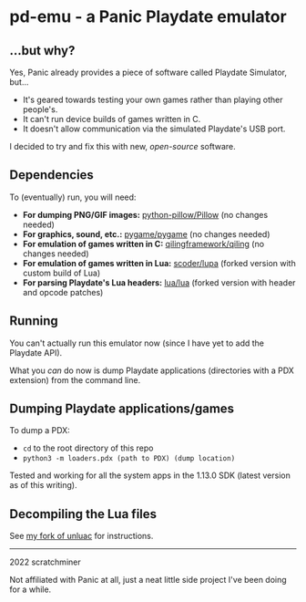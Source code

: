 # pd-emu - a Panic Playdate emulator

## ...but why?
Yes, Panic already provides a piece of software called Playdate Simulator, but...
- It's geared towards testing your own games rather than playing other people's.
- It can't run device builds of games written in C.
- It doesn't allow communication via the simulated Playdate's USB port.

I decided to try and fix this with new, _open-source_ software.

## Dependencies
To (eventually) run, you will need:
- **For dumping PNG/GIF images:** [python-pillow/Pillow](https://github.com/python-pillow/Pillow) (no changes needed)
- **For graphics, sound, etc.:** [pygame/pygame](https://github.com/pygame/pygame) (no changes needed)
- **For emulation of games written in C:** [qilingframework/qiling](https://github.com/qilingframework/qiling) (no changes needed)
- **For emulation of games written in Lua:** [scoder/lupa](https://github.com/scratchminer/lupa) (forked version with custom build of Lua)
- **For parsing Playdate's Lua headers:** [lua/lua](https://github.com/scratchminer/lua54) (forked version with header and opcode patches)

## Running
You can't actually run this emulator now (since I have yet to add the Playdate API).

What you _can_ do now is dump Playdate applications (directories with a PDX extension) from the command line.

## Dumping Playdate applications/games
To dump a PDX:
- `cd` to the root directory of this repo
- `python3 -m loaders.pdx (path to PDX) (dump location)`

Tested and working for all the system apps in the 1.13.0 SDK (latest version as of this writing).

## Decompiling the Lua files
See [my fork of unluac](https://github.com/scratchminer/unluac) for instructions.

--------------------
2022 scratchminer

Not affiliated with Panic at all, just a neat little side project I've been doing for a while.
